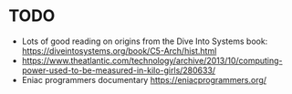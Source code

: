 # TODO
- Lots of good reading on origins from the Dive Into Systems book: https://diveintosystems.org/book/C5-Arch/hist.html
- https://www.theatlantic.com/technology/archive/2013/10/computing-power-used-to-be-measured-in-kilo-girls/280633/
- Eniac programmers documentary https://eniacprogrammers.org/